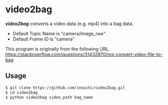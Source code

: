 # video2bag
***video2bag*** converts a video data (e.g. mp4) into a bag data.  
- Default Topic Name is "camera/image_raw"  
- Default Frame ID is "camera"  
  
This program is originally from the following URL.  
https://stackoverflow.com/questions/31432870/ros-convert-video-file-to-bag

## Usage
```bash
$ git clone https://github.com/inouchi/video2bag.git
$ cd video2bag
$ python video2bag video_path bag_name
```
